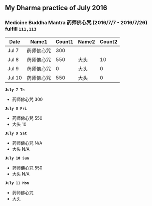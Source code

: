 ## My Dharma practice of July 2016 
### Medicine Buddha Mantra 药师佛心咒 (2016/7/7 - 2016/7/26) fulfill `111,113`

Date | Name1 | Count1 | Name2 | Count2
--- | --- | --- | --- | ---
Jul 7 | 药师佛心咒 | 300
Jul 8 | 药师佛心咒 | 550 | 大头 | 10
Jul 9 | 药师佛心咒 | 0 | 大头 | 0
Jul 10 | 药师佛心咒 | 550  | 大头 | 0
    

__`July 7 Th`__
- 药师佛心咒 300

__`July 8 Fri`__
- 药师佛心咒 550
- 大头 10

__`July 9 Sat`__
- 药师佛心咒 N/A
- 大头 N/A

__`July 10 Sun`__
- 药师佛心咒 550
- 大头 N/A

__`July 11 Mon`__
- 药师佛心咒
- 大头






